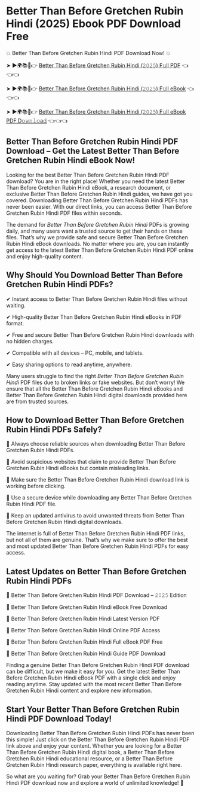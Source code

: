 # Better Than Before Gretchen Rubin Hindi (2025) Ebook PDF Download Free

💥 Better Than Before Gretchen Rubin Hindi PDF Download Now! 💥

➤ ►🌍📚📱👉 [Better Than Before Gretchen Rubin Hindi (𝟸𝟶𝟸𝟻) F𝚞ll PDF](https://getpdf.xyz/better-than-before-gretchen-rubin-hindi) 👈👈👈


➤ ►🌍📚📱👉 [Better Than Before Gretchen Rubin Hindi (𝟸𝟶𝟸𝟻) F𝚞ll eBook](https://getpdf.xyz/better-than-before-gretchen-rubin-hindi) 👈👈👈


➤ ►🌍📚📱👉 [Better Than Before Gretchen Rubin Hindi (𝟸𝟶𝟸𝟻) F𝚞ll eBook PDF D𝚘𝚠𝚗𝚕𝚘a𝚍](https://getpdf.xyz/better-than-before-gretchen-rubin-hindi) 👈👈👈


## Better Than Before Gretchen Rubin Hindi PDF Download – Get the Latest Better Than Before Gretchen Rubin Hindi eBook Now!

Looking for the best Better Than Before Gretchen Rubin Hindi PDF download? You are in the right place! Whether you need the latest Better Than Before Gretchen Rubin Hindi eBook, a research document, or exclusive Better Than Before Gretchen Rubin Hindi guides, we have got you covered. Downloading Better Than Before Gretchen Rubin Hindi PDFs has never been easier. With our direct links, you can access Better Than Before Gretchen Rubin Hindi PDF files within seconds.

The demand for *Better Than Before Gretchen Rubin Hindi* PDFs is growing daily, and many users want a trusted source to get their hands on these files. That’s why we provide safe and secure Better Than Before Gretchen Rubin Hindi eBook downloads. No matter where you are, you can instantly get access to the latest Better Than Before Gretchen Rubin Hindi PDF online and enjoy high-quality content.

## Why Should You Download Better Than Before Gretchen Rubin Hindi PDFs?

✔ Instant access to Better Than Before Gretchen Rubin Hindi files without waiting.

✔ High-quality Better Than Before Gretchen Rubin Hindi eBooks in PDF format.

✔ Free and secure Better Than Before Gretchen Rubin Hindi downloads with no hidden charges.

✔ Compatible with all devices – PC, mobile, and tablets.

✔ Easy sharing options to read anytime, anywhere.

Many users struggle to find the right *Better Than Before Gretchen Rubin Hindi* PDF files due to broken links or fake websites. But don’t worry! We ensure that all the Better Than Before Gretchen Rubin Hindi eBooks and Better Than Before Gretchen Rubin Hindi digital downloads provided here are from trusted sources.

## How to Download Better Than Before Gretchen Rubin Hindi PDFs Safely?

📌 Always choose reliable sources when downloading Better Than Before Gretchen Rubin Hindi PDFs.

📌 Avoid suspicious websites that claim to provide Better Than Before Gretchen Rubin Hindi eBooks but contain misleading links.

📌 Make sure the Better Than Before Gretchen Rubin Hindi download link is working before clicking.

📌 Use a secure device while downloading any Better Than Before Gretchen Rubin Hindi PDF file.

📌 Keep an updated antivirus to avoid unwanted threats from Better Than Before Gretchen Rubin Hindi digital downloads.

The internet is full of Better Than Before Gretchen Rubin Hindi PDF links, but not all of them are genuine. That’s why we make sure to offer the best and most updated Better Than Before Gretchen Rubin Hindi PDFs for easy access.

## Latest Updates on Better Than Before Gretchen Rubin Hindi PDFs

🔹 Better Than Before Gretchen Rubin Hindi PDF Download – 𝟸𝟶𝟸𝟻 Edition

🔹 Better Than Before Gretchen Rubin Hindi eBook Free Download

🔹 Better Than Before Gretchen Rubin Hindi Latest Version PDF

🔹 Better Than Before Gretchen Rubin Hindi Online PDF Access

🔹 Better Than Before Gretchen Rubin Hindi Full eBook PDF Free

🔹 Better Than Before Gretchen Rubin Hindi Guide PDF Download

Finding a genuine Better Than Before Gretchen Rubin Hindi PDF download can be difficult, but we make it easy for you. Get the latest Better Than Before Gretchen Rubin Hindi eBook PDF with a single click and enjoy reading anytime. Stay updated with the most recent Better Than Before Gretchen Rubin Hindi content and explore new information.

## Start Your Better Than Before Gretchen Rubin Hindi PDF Download Today!

Downloading Better Than Before Gretchen Rubin Hindi PDFs has never been this simple! Just click on the Better Than Before Gretchen Rubin Hindi PDF link above and enjoy your content. Whether you are looking for a Better Than Before Gretchen Rubin Hindi digital book, a Better Than Before Gretchen Rubin Hindi educational resource, or a Better Than Before Gretchen Rubin Hindi research paper, everything is available right here.

So what are you waiting for? Grab your Better Than Before Gretchen Rubin Hindi PDF download now and explore a world of unlimited knowledge! 🚀